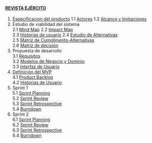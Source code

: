 #### [REVISTA EJÉRCITO](Home)  
1. [Especificacion del producto](1.-Especificación-del-producto)
1.1 [Actores](1.1.-Actores)
1.2 [Alcance y limitaciones](1.2.-Alcance-y-Limitaciones)
2. Estudio de viabilidad del sistema  
2.1 [Mind Map](2.1.-Mind-Map)
2.2 [Impact Map](2.2.-Impact-Map)   
2.3 [Historias de usuario](2.3.-Historias-de-Usuario)
2.4 [Estudio de Alternativas](2.4.-Estudio-de-Alternativas)   
2.5 [Matriz de Cumplimento-Alternativas](2.5.-Matriz-de-cumplimiento)  
2.6 [Matriz de decisión](2.6.-Matriz-de-decision)  
3. Propuesta de desarrollo   
3.1 [Requisitos](3.1.-Requisitos)       
3.2 [Modelos de Negocio y Dominio](3.2.-Modelos-negocio-dominio)       
3.3 [Interfaz de Usuario](3.3.-Interfaz-de-Usuario)  
4. [Definición del MVP](4.-MVP)  
4.1 [Product Backlog](4.1.-Product-Backlog)  
4.2 [Historias de Usuario](4.2.-Historias-de-Usuario) 
5. Sprint 1                                             
5.1 [Sprint Planning](5.1.-Sprint-Planning)                                
5.2 [Sprint Review](5.2.-Sprint-Review)                            
5.3 [Sprint Retrospective](5.3.-Sprint-Retrospective)                                                       
5.4 [Burndown](5.4.-Burndown)                                                        
6. Sprint 2                                    
6.1 [Sprint Planning](6.1.-Sprint-Planning)                                                         
6.2 [Sprint Review](6.2.-Sprint-Review)                             
6.3 [Sprint Retrospective](6.3.-Sprint-Retrospective)                     
6.4 [Burndown](6.4.-Burndown)                     
                             
